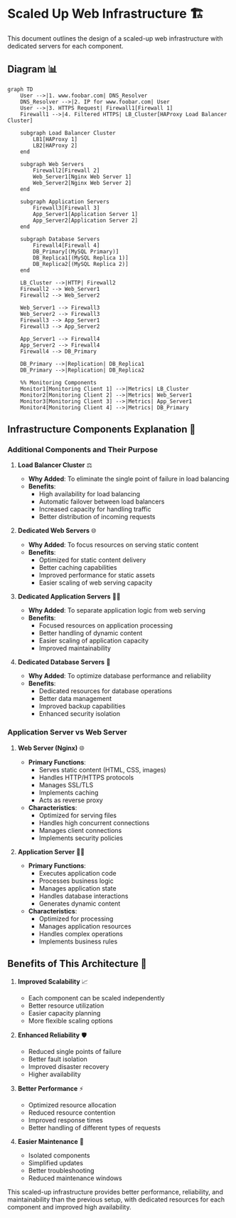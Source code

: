 # Scaled Up Web Infrastructure 🏗️

This document outlines the design of a scaled-up web infrastructure with dedicated servers for each component.

## Diagram 📊

```mermaid
graph TD
    User -->|1. www.foobar.com| DNS_Resolver
    DNS_Resolver -->|2. IP for www.foobar.com| User
    User -->|3. HTTPS Request| Firewall1[Firewall 1]
    Firewall1 -->|4. Filtered HTTPS| LB_Cluster[HAProxy Load Balancer Cluster]
    
    subgraph Load Balancer Cluster
        LB1[HAProxy 1]
        LB2[HAProxy 2]
    end
    
    subgraph Web Servers
        Firewall2[Firewall 2]
        Web_Server1[Nginx Web Server 1]
        Web_Server2[Nginx Web Server 2]
    end
    
    subgraph Application Servers
        Firewall3[Firewall 3]
        App_Server1[Application Server 1]
        App_Server2[Application Server 2]
    end
    
    subgraph Database Servers
        Firewall4[Firewall 4]
        DB_Primary[(MySQL Primary)]
        DB_Replica1[(MySQL Replica 1)]
        DB_Replica2[(MySQL Replica 2)]
    end
    
    LB_Cluster -->|HTTP| Firewall2
    Firewall2 --> Web_Server1
    Firewall2 --> Web_Server2
    
    Web_Server1 --> Firewall3
    Web_Server2 --> Firewall3
    Firewall3 --> App_Server1
    Firewall3 --> App_Server2
    
    App_Server1 --> Firewall4
    App_Server2 --> Firewall4
    Firewall4 --> DB_Primary
    
    DB_Primary -->|Replication| DB_Replica1
    DB_Primary -->|Replication| DB_Replica2

    %% Monitoring Components
    Monitor1[Monitoring Client 1] -->|Metrics| LB_Cluster
    Monitor2[Monitoring Client 2] -->|Metrics| Web_Server1
    Monitor3[Monitoring Client 3] -->|Metrics| App_Server1
    Monitor4[Monitoring Client 4] -->|Metrics| DB_Primary
```

## Infrastructure Components Explanation 📝

### Additional Components and Their Purpose

1. **Load Balancer Cluster** ⚖️
   * **Why Added**: To eliminate the single point of failure in load balancing
   * **Benefits**:
     * High availability for load balancing
     * Automatic failover between load balancers
     * Increased capacity for handling traffic
     * Better distribution of incoming requests

2. **Dedicated Web Servers** 🌐
   * **Why Added**: To focus resources on serving static content
   * **Benefits**:
     * Optimized for static content delivery
     * Better caching capabilities
     * Improved performance for static assets
     * Easier scaling of web serving capacity

3. **Dedicated Application Servers** 👨‍💻
   * **Why Added**: To separate application logic from web serving
   * **Benefits**:
     * Focused resources on application processing
     * Better handling of dynamic content
     * Easier scaling of application capacity
     * Improved maintainability

4. **Dedicated Database Servers** 💾
   * **Why Added**: To optimize database performance and reliability
   * **Benefits**:
     * Dedicated resources for database operations
     * Better data management
     * Improved backup capabilities
     * Enhanced security isolation

### Application Server vs Web Server

1. **Web Server (Nginx)** 🌐
   * **Primary Functions**:
     * Serves static content (HTML, CSS, images)
     * Handles HTTP/HTTPS protocols
     * Manages SSL/TLS
     * Implements caching
     * Acts as reverse proxy
   * **Characteristics**:
     * Optimized for serving files
     * Handles high concurrent connections
     * Manages client connections
     * Implements security policies

2. **Application Server** 👨‍💻
   * **Primary Functions**:
     * Executes application code
     * Processes business logic
     * Manages application state
     * Handles database interactions
     * Generates dynamic content
   * **Characteristics**:
     * Optimized for processing
     * Manages application resources
     * Handles complex operations
     * Implements business rules

## Benefits of This Architecture 🎯

1. **Improved Scalability** 📈
   * Each component can be scaled independently
   * Better resource utilization
   * Easier capacity planning
   * More flexible scaling options

2. **Enhanced Reliability** 🛡️
   * Reduced single points of failure
   * Better fault isolation
   * Improved disaster recovery
   * Higher availability

3. **Better Performance** ⚡
   * Optimized resource allocation
   * Reduced resource contention
   * Improved response times
   * Better handling of different types of requests

4. **Easier Maintenance** 🔧
   * Isolated components
   * Simplified updates
   * Better troubleshooting
   * Reduced maintenance windows

This scaled-up infrastructure provides better performance, reliability, and maintainability than the previous setup, with dedicated resources for each component and improved high availability. 